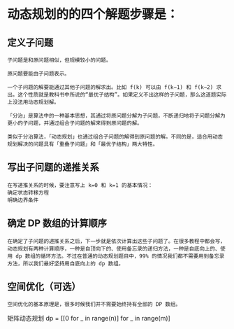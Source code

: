 
# 动态规划的的四个解题步骤是：

## 定义子问题
    子问题是和原问题相似，但规模较小的问题。
    
    原问题要能由子问题表示。
    
    一个子问题的解要能通过其他子问题的解求出。比如 f(k) 可以由 f(k−1) 和 f(k−2) 求出。这个性质就是教科书中所说的“最优子结构”。如果定义不出这样的子问题，那么这道题实际上没法用动态规划解。
    
    「分治」是算法中的一种基本思想，其通过将原问题分解为子问题，不断递归地将子问题分解为更小的子问题，并通过组合子问题的解来得到原问题的解。

    类似于分治算法，「动态规划」也通过组合子问题的解得到原问题的解。不同的是，适合用动态规划解决的问题具有「重叠子问题」和「最优子结构」两大特性。



## 写出子问题的递推关系
    在写递推关系的时候，要注意写上 k=0 和 k=1 的基本情况：
    确定状态转移方程
    明确边界条件
    
## 确定 DP 数组的计算顺序
    在确定了子问题的递推关系之后，下一步就是依次计算出这些子问题了。在很多教程中都会写，动态规划有两种计算顺序，一种是自顶向下的、使用备忘录的递归方法，一种是自底向上的、使用 dp 数组的循环方法。不过在普通的动态规划题目中，99% 的情况我们都不需要用到备忘录方法，所以我们最好坚持用自底向上的 dp 数组。


## 空间优化（可选）
    空间优化的基本原理是，很多时候我们并不需要始终持有全部的 DP 数组。


矩阵动态规划
dp = [[0 for _ in range(n)] for _ in range(m)]
